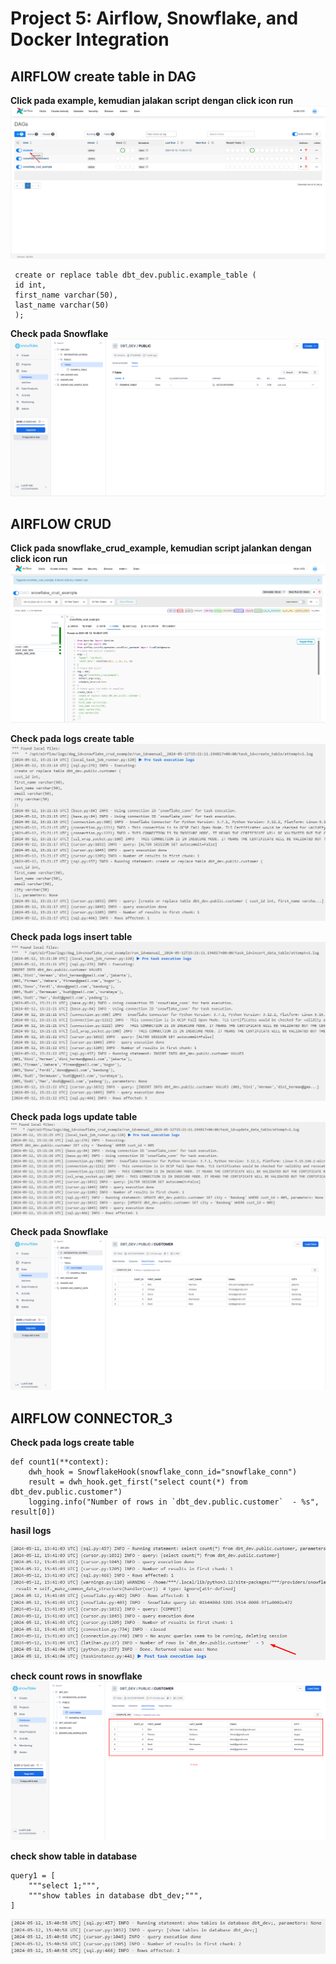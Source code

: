 # Project 5: Airflow, Snowflake, and Docker Integration

## AIRFLOW create table in DAG
**Click pada example, kemudian jalakan script dengan click icon run**
![Alt image](https://github.com/lolipop20/project5/blob/main/pics/create-table-step-dag.png)

```
 create or replace table dbt_dev.public.example_table (
 id int,
 first_name varchar(50),
 last_name varchar(50)
 );
```

**Check pada Snowflake**
![Alt image](https://github.com/lolipop20/project5/blob/main/pics/create-table.png)

## AIRFLOW CRUD
**Click pada snowflake_crud_example, kemudian script jalankan dengan click icon run**
![Alt snowflake image](https://github.com/lolipop20/project5/blob/main/pics/snowflake_crud_example_DAG.png)

**Check pada logs create table**
![Alt image](https://github.com/lolipop20/project5/blob/main/pics/snowflake_crud_create_table_DAG.png)

**Check pada logs insert table**
![Alt logs image](https://github.com/lolipop20/project5/blob/main/pics/snowflake_crud_insert_DAG.png)

**Check pada logs update table**
![Alt image](https://github.com/lolipop20/project5/blob/main/pics/snowflake_crud_update_DAG.png)

**Check pada Snowflake**
![Alt image](https://github.com/lolipop20/project5/blob/main/pics/snowflake_crud_example_snowflake.png)

## AIRFLOW CONNECTOR_3
**Check pada logs create table**

```
def count1(**context):
    dwh_hook = SnowflakeHook(snowflake_conn_id="snowflake_conn")
    result = dwh_hook.get_first("select count(*) from dbt_dev.public.customer")
    logging.info("Number of rows in `dbt_dev.public.customer`  - %s", result[0])
```

**hasil logs**

![Alt logs image](https://github.com/lolipop20/project5/blob/main/pics/snowflake_connector_count_query_DAG.png)

**check count rows in snowflake**
![alt image](https://github.com/lolipop20/project5/blob/main/pics/snowflake_connector_count_query_snowflake.png)

**check show table in database**
```
query1 = [
    """select 1;""",
    """show tables in database dbt_dev;""",
]
```
![alt image](https://github.com/lolipop20/project5/blob/main/pics/snowflake_connector_DAG.png)
